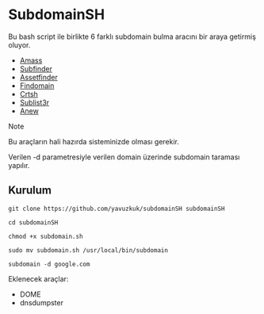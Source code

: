 #  SubdomainSH

Bu bash script ile birlikte 6 farklı subdomain bulma aracını bir araya getirmiş oluyor.

- [Amass](https://github.com/owasp-amass/amass)
- [Subfinder](https://github.com/projectdiscovery/subfinder)
- [Assetfinder](https://github.com/tomnomnom/assetfinder)
- [Findomain](https://github.com/Findomain/Findomain)
- [Crtsh](https://github.com/YashGoti/crtsh)
- [Sublist3r](https://github.com/aboul3la/Sublist3r)
- [Anew](https://github.com/tomnomnom/anew)


> [!Note]  
> Bu araçların hali hazırda sisteminizde olması gerekir.


Verilen -d parametresiyle verilen domain üzerinde subdomain taraması yapılır.

## Kurulum

```
git clone https://github.com/yavuzkuk/subdomainSH subdomainSH

cd subdomainSH

chmod +x subdomain.sh

sudo mv subdomain.sh /usr/local/bin/subdomain

subdomain -d google.com
```

Eklenecek araçlar:
- DOME
- dnsdumpster
